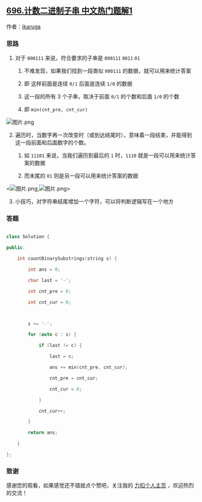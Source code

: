 ## [696.计数二进制子串 中文热门题解1](https://leetcode.cn/problems/count-binary-substrings/solutions/100000/count-binary-substrings-by-ikaruga)

作者：[ikaruga](https://leetcode.cn/u/ikaruga)
### 思路
1. 对于 `000111` 来说，符合要求的子串是 `000111` `0011` `01`
    1. 不难发现，如果我们找到一段类似 `000111` 的数据，就可以用来统计答案
    2. 即 这样前面是连续 `0/1` 后面是连续 `1/0` 的数据
    3. 这一段的所有 3 个子串，取决于前面 `0/1` 的个数和后面 `1/0` 的个数
    4. 即 `min(cnt_pre, cnt_cur)`

![图片.png](https://pic.leetcode-cn.com/8ddb168d4cd7011c02158492affb494897b450bf1cc678b79fcc08c64dc97ba1-%E5%9B%BE%E7%89%87.png)

2. 遍历时，当数字再一次改变时（或到达结尾时），意味着一段结束，并能得到这一段前面和后面数字的个数。
    1. 如 `11101` 来说，当我们遍历到最后的 `1` 时，`1110` 就是一段可以用来统计答案的数据
    2. 而末尾的 `01` 则是另一段可以用来统计答案的数据

<![图片.png](https://pic.leetcode-cn.com/84966dba9fd260f3e68475b40d33cae2050a8fdf04019c129e5db879d4a0219c-%E5%9B%BE%E7%89%87.png),![图片.png](https://pic.leetcode-cn.com/dfa58012033b1ac06b1b4415fce310d13c91883ee3a04606ffb91dca43ae6cdc-%E5%9B%BE%E7%89%87.png)>

3. 小技巧，对字符串结尾增加一个字符，可以将判断逻辑写在一个地方



### 答题
```C++ []
class Solution {
public:
    int countBinarySubstrings(string s) {
        int ans = 0;
        char last = '-';
        int cnt_pre = 0;
        int cnt_cur = 0;

        s += '-';
        for (auto c : s) {
            if (last != c) {
                last = c;
                ans += min(cnt_pre, cnt_cur);
                cnt_pre = cnt_cur;
                cnt_cur = 0;
            }
            cnt_cur++;
        }
        return ans;
    }
};
```


### 致谢
感谢您的观看，如果感觉还不错就点个赞吧，关注我的 [力扣个人主页](https://leetcode-cn.com/u/ikaruga/) ，欢迎热烈的交流！